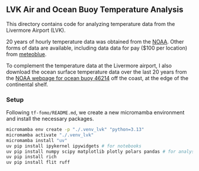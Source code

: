 ## LVK Air and Ocean Buoy Temperature Analysis

This directory contains code for analyzing temperature data from the Livermore Airport (LVK).

20 years of hourly temperature data was obtained from the [NOAA](https://www.ncei.noaa.gov/access/search/data-search/local-climatological-data-v2?bbox=37.740,-121.823,37.612,-121.695&pageNum=2&dataTypes=HourlyDryBulbTemperature&dataTypes=HourlyWetBulbTemperature&dataTypes=MonthlyMaximumTemperature&dataTypes=MonthlyMeanTemperature&dataTypes=MonthlyMinimumTemperature&startDate=2024-01-01T00:00:00&endDate=2024-10-01T23:59:59).  Other forms of data are available, including data data for pay ($100 per location) from [meteoblue](https://www.meteoblue.com/en/weather/historyclimate/weatherarchive/livermore-municipal-airport_united-states_5367403?fcstlength=1y&year=2024&month=10).

To complement the temperature data at the Livermore airport, I also download the ocean surface temperature data over the last 20 years from the [NOAA webpage for ocean buoy 46214](https://www.ndbc.noaa.gov/station_page.php?station=46214) off the coast, at the edge of the continental shelf.

### Setup

Following `tf-fomo/README.md`, we create a new micromamba environment and install the necessary packages.
```bash
micromamba env create -p "./.venv_lvk" "python=3.13"
micromamba activate "./.venv_lvk"
micromamba install "uv"
uv pip install ipykernel ipywidgets # for notebooks
uv pip install numpy scipy matplotlib plotly polars pandas # for analysis
uv pip install rich
uv pip install flit ruff
```

